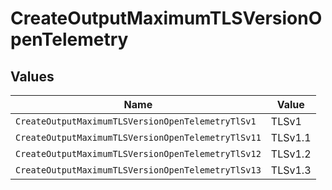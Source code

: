 # CreateOutputMaximumTLSVersionOpenTelemetry


## Values

| Name                                               | Value                                              |
| -------------------------------------------------- | -------------------------------------------------- |
| `CreateOutputMaximumTLSVersionOpenTelemetryTlSv1`  | TLSv1                                              |
| `CreateOutputMaximumTLSVersionOpenTelemetryTlSv11` | TLSv1.1                                            |
| `CreateOutputMaximumTLSVersionOpenTelemetryTlSv12` | TLSv1.2                                            |
| `CreateOutputMaximumTLSVersionOpenTelemetryTlSv13` | TLSv1.3                                            |